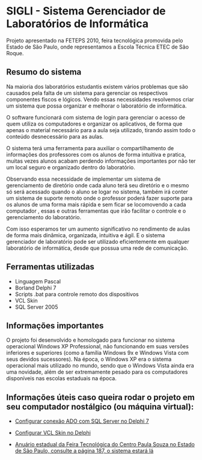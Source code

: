# SIGLI - Sistema Gerenciador de Laboratórios de Informática

<p>Projeto apresentado na FETEPS 2010, feira tecnológica promovida pelo Estado de São Paulo, onde representamos a Escola Técnica ETEC de São Roque.</p>

## Resumo do sistema

Na maioria dos laboratórios estudantis existem vários problemas que são causados pela falta de um sistema para gerenciar os respectivos componentes fiscos e lógicos. Vendo essas necessidades resolvemos criar um sistema que possa organizar e melhorar o laboratório de informática. 

O software funcionará com sistema de login para gerenciar o acesso de quem utiliza os computadores e organizar os aplicativos, de forma que apenas o material necessário para a aula seja utilizado, tirando assim todo o conteúdo desnecessário para as aulas. 

O sistema terá uma ferramenta para auxiliar o compartilhamento de informações dos professores com os alunos de forma intuitiva e pratica, muitas vezes alunos acabam perdendo informações importantes por não ter um local seguro e organizado dentro do laboratório. 

Observando essa necessidade de implementar um sistema de gerenciamento de diretório onde cada aluno terá seu diretório e o mesmo só será acessado quando o aluno se logar no sistema, também irá conter um sistema de suporte remoto onde o professor poderá fazer suporte para os alunos de uma forma mais rápida e sem ficar se locomovendo a cada computador , essas e outras ferramentas que irão facilitar o controle e o gerenciamento do laboratório. 

Com isso esperamos ter um aumento significativo no rendimento de aulas de forma mais dinâmica, organizada, intuitiva e ágil. E o sistema gerenciador de laboratório pode ser utilizado eficientemente em qualquer laboratório de informática, desde que possua uma rede de comunicação.

## Ferramentas utilizadas

- Linguagem Pascal
- Borland Delphi 7
- Scripts .bat para controle remoto dos dispositivos
- VCL Skin
- SQL Server 2005

## Informações importantes

O projeto foi desenvolvido e homologado para funcionar no sistema operacional Windows XP Professional, não funcionando em suas versões inferiores e superiores (como a família Windows 9x e Windows Vista com seus devidos sucessores). Na época, o Windows XP era o sistema operacional mais utilizado no mundo, sendo que o Windows Vista ainda era uma novidade, além de ser extremamente pesado para os computadores disponíveis nas escolas estaduais na época.

## Informações úteis caso queira rodar o projeto em seu computador nostálgico (ou máquina virtual):

- [Configurar conexão ADO com SQL Server no Delphi 7](http://www.activedelphi.com.br/forum/viewtopic.php?t=62632&sid=ee1a01b7b06276b4537c7a54b7d0d723)

- [Configurar VCL Skin no Delphi](https://www.devmedia.com.br/colocando-skins-com-o-vclskin/281)

- [Anuário estadual da Feira Tecnológica do Centro Paula Souza no Estado de São Paulo, consulte a página 187, o sistema estará lá](https://bkpsitecpsnew.blob.core.windows.net/uploadsitecps/sites/9/2015/03/anais2010-1.pdf)
